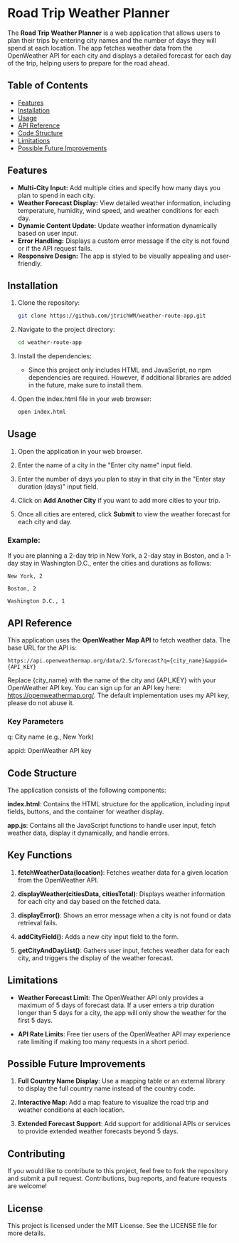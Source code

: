 # Road Trip Weather Planner

The **Road Trip Weather Planner** is a web application that allows users to plan their trips by entering city names and the number of days they will spend at each location. The app fetches weather data from the OpenWeather API for each city and displays a detailed forecast for each day of the trip, helping users to prepare for the road ahead.

## Table of Contents
- [Features](#features)
- [Installation](#installation)
- [Usage](#usage)
- [API Reference](#api-reference)
- [Code Structure](#code-structure)
- [Limitations](#limitations)
- [Possible Future Improvements](#possible-future-improvements)

## Features
- **Multi-City Input:** Add multiple cities and specify how many days you plan to spend in each city.
- **Weather Forecast Display:** View detailed weather information, including temperature, humidity, wind speed, and weather conditions for each day.
- **Dynamic Content Update:** Update weather information dynamically based on user input.
- **Error Handling:** Displays a custom error message if the city is not found or if the API request fails.
- **Responsive Design:** The app is styled to be visually appealing and user-friendly.

## Installation
1. Clone the repository:
   ```bash
   git clone https://github.com/jtrichWM/weather-route-app.git

2. Navigate to the project directory:
   ```bash
   cd weather-route-app

3. Install the dependencies:
   - Since this project only includes HTML and JavaScript, no npm dependencies are required. However, if additional libraries are added in the future, make sure to install them.

4. Open the index.html file in your web browser:
   ```bash 
   open index.html

## Usage
1. Open the application in your web browser.

2. Enter the name of a city in the "Enter city name" input field.

3. Enter the number of days you plan to stay in that city in the "Enter stay duration (days)" input field.

4. Click on **Add Another City** if you want to add more cities to your trip.

5. Once all cities are entered, click **Submit** to view the weather forecast for each city and day.

### Example:

   If you are planning a 2-day trip in New York, a 2-day stay in Boston, and a 1-day stay in Washington D.C., enter the cities and durations as follows:
   ```
   New York, 2

   Boston, 2

   Washington D.C., 1
   ```

## API Reference

   This application uses the **OpenWeather Map API** to fetch weather data. The base URL for the API is:
   
   ```
   https://api.openweathermap.org/data/2.5/forecast?q={city_name}&appid={API_KEY}
   ```
   
   Replace {city_name} with the name of the city and {API_KEY} with your OpenWeather API key. You can sign up for an API key here: https://openweathermap.org/.
   The default implementation uses my API key, please do not abuse it. 

### Key Parameters
   q: City name (e.g., New York)

   appid: OpenWeather API key

## Code Structure
The application consists of the following components:

**index.html**: Contains the HTML structure for the application, including input fields, buttons, and the container for weather display.

**app.js**: Contains all the JavaScript functions to handle user input, fetch weather data, display it dynamically, and handle errors.

## Key Functions

1. **fetchWeatherData(location)**: Fetches weather data for a given location from the OpenWeather API.

2. **displayWeather(citiesData, citiesTotal)**: Displays weather information for each city and day based on the fetched data.

3. **displayError()**: Shows an error message when a city is not found or data retrieval fails.

4. **addCityField()**: Adds a new city input field to the form.

5. **getCityAndDayList()**: Gathers user input, fetches weather data for each city, and triggers the display of the weather forecast.

## Limitations

- **Weather Forecast Limit**: The OpenWeather API only provides a maximum of 5 days of forecast data. If a user enters a trip duration longer than 5 days for a city, the app will only show the weather for the first 5 days.

- **API Rate Limits**: Free tier users of the OpenWeather API may experience rate limiting if making too many requests in a short period.

## Possible Future Improvements

1. **Full Country Name Display**: Use a mapping table or an external library to display the full country name instead of the country code.

2. **Interactive Map**: Add a map feature to visualize the road trip and weather conditions at each location.

3. **Extended Forecast Support**: Add support for additional APIs or services to provide extended weather forecasts beyond 5 days.

## Contributing

If you would like to contribute to this project, feel free to fork the repository and submit a pull request. Contributions, bug reports, and feature requests are welcome!

## License

This project is licensed under the MIT License. See the LICENSE file for more details.

